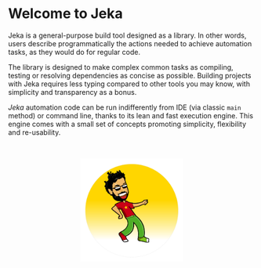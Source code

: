 # Welcome to Jeka

Jeka is a general-purpose build tool designed as a library. In other words, users describe programmatically 
the actions needed to achieve automation tasks, as they would do for regular code.

The library is designed to make complex common tasks as compiling, testing or resolving dependencies as concise as possible.
Building projects with Jeka requires less typing compared to other tools you may know, with simplicity and transparency as 
a bonus.

_Jeka_ automation code can be run indifferently from IDE (via classic `main` method) or command line, thanks 
to its lean and fast execution engine. This engine comes with a small set of concepts promoting simplicity,
flexibility and re-usability.

<br/>
<p align="center">
<img src="images/mascot.png" width='210' height='210'/>
</p>

